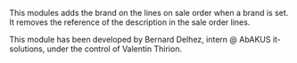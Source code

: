This modules adds the brand on the lines on sale order when a brand is set.
It removes the reference of the description in the sale order lines.

This module has been developed by Bernard Delhez, intern @ AbAKUS it-solutions, under the control of Valentin Thirion.
